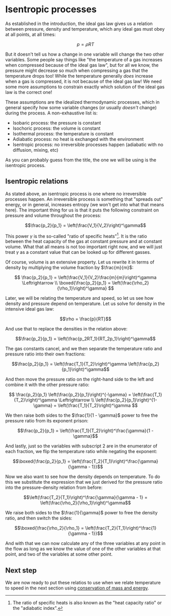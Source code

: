 # Isentropic processes

As established in the introduction, the ideal gas law gives us a relation between pressure, density and temperature, which any ideal gas must obey at all points, at all times:

$$p = \rho R T$$

But it doesn't tell us how a change in one variable will change the two other variables. Some people say things like "the temperature of a gas increases when compressed because of the ideal gas law", but for all we know, the pressure might decrease so much when compressing a gas that the temperature drops too! While the temperature generally _does_ increase when a gas is compressed, it is not because of the ideal gas law! We need some more assumptions to constrain exactly which solution of the ideal gas law is the correct one!

These assumptions are the idealized thermodynamic processes, which in general specify how some variable changes (or usually _doesn't_ change) during the process. A non-exhaustive list is:

- Isobaric process: the pressure is constant
- Isochoric process: the volume is constant
- Isothermal process: the temperature is constant
- Adiabatic process: no heat is exchanged with the environment
- Isentropic process: no irreversible processes happen (adiabatic with no diffusion, mixing, etc)

As you can probably guess from the title, the one we will be using is the isentropic process.

## Isentropic relations

As stated above, an isentropic process is one where no irreversible processes happen. An irreversible process is something that "spreads out" energy, or in general, increases entropy (we won't get into what that means here). The important thing for us is that it puts the following constraint on pressure and volume throughout the process:

$$\frac{p_2}{p_1} = \left(\frac{V_1}{V_2}\right)^\gamma$$

This power $\gamma$ is the so-called "ratio of specific heats"[^heat_cap_ratio]. It is the ratio between the heat capacity of the gas at constant pressure and at constant volume. What that all means is not too important right now, and we will just treat $\gamma$ as a constant value that can be looked up for different gasses.

Of course, volume is an extensive property. Let us rewrite it in terms of density by multiplying the volume fraction by $\frac{m}{m}$:

$$
\frac{p_2}{p_1} = \left(\frac{V_1}{V_2}\frac{m}{m}\right)^\gamma \Leftrightarrow \\
\boxed{\frac{p_2}{p_1} = \left(\frac{\rho_2}{\rho_1}\right)^\gamma}
$$

Later, we will be relating the temperature and speed, so let us see how density and pressure depend on temperature. Let us solve for density in the intensive ideal gas law:

$$\rho = \frac{p}{RT}$$

And use that to replace the densities in the relation above:

$$\frac{p_2}{p_1} = \left(\frac{p_2RT_1}{RT_2p_1}\right)^\gamma$$

The gas constants cancel, and we then separate the temperature ratio and pressure ratio into their own fractions:

$$\frac{p_2}{p_1} = \left(\frac{T_1}{T_2}\right)^\gamma \left(\frac{p_2}{p_1}\right)^\gamma$$

And then move the pressure ratio on the right-hand side to the left and combine it with the other pressure ratio:

$$
\frac{p_2}{p_1} \left(\frac{p_2}{p_1}\right)^{-\gamma} = \left(\frac{T_1}{T_2}\right)^\gamma \Leftrightarrow \\
\left(\frac{p_2}{p_1}\right)^{1-\gamma} = \left(\frac{T_1}{T_2}\right)^\gamma
$$

We then raise both sides to the $\frac{1}{1 - \gamma}$ power to free the pressure ratio from its exponent prison:

$$\frac{p_2}{p_1} = \left(\frac{T_1}{T_2}\right)^\frac{\gamma}{1 - \gamma}$$

And lastly, just so the variables with subscript 2 are in the enumerator of each fraction, we flip the temperature ratio while negating the exponent:

$$\boxed{\frac{p_2}{p_1} = \left(\frac{T_2}{T_1}\right)^\frac{\gamma}{\gamma - 1}}$$

Now we also want to see how the density depends on temperature. To do this we substitute the expression that we just derived for the pressure ratio into the pressure-density relation from before:

$$\left(\frac{T_2}{T_1}\right)^\frac{\gamma}{\gamma - 1} = \left(\frac{\rho_2}{\rho_1}\right)^\gamma$$

We raise both sides to the $\frac{1}{\gamma}$ power to free the density ratio, and then switch the sides:

$$\boxed{\frac{\rho_2}{\rho_1} = \left(\frac{T_2}{T_1}\right)^\frac{1}{\gamma - 1}}$$

And with that we can now calculate any of the three variables at any point in the flow as long as we know the value of one of the other variables at that point, and two of the variables at some other point.

## Next step

We are now ready to put these relatios to use when we relate temperature to speed in the next section using [conservation of mass and energy](./conservation.md).

[^heat_cap_ratio]: The ratio of specific heats is also known as the "heat capacity ratio" or the "adiabatic index".
